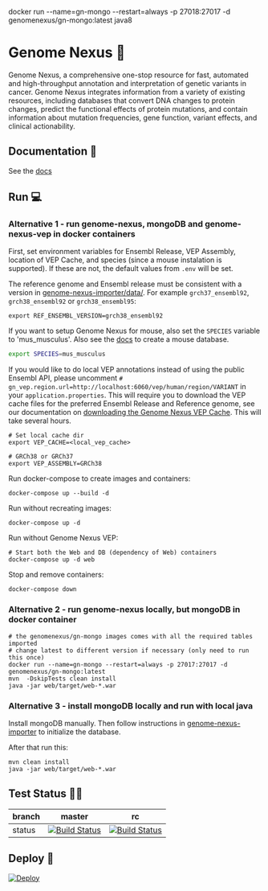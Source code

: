 docker run --name=gn-mongo --restart=always -p 27018:27017 -d genomenexus/gn-mongo:latest
java8
# Genome Nexus 🧬

Genome Nexus, a comprehensive one-stop resource for fast, automated and
high-throughput annotation and interpretation of genetic variants in cancer.
Genome Nexus integrates information from a variety of existing resources,
including databases that convert DNA changes to protein changes, predict the
functional effects of protein mutations, and contain information about mutation
frequencies, gene function, variant effects, and clinical actionability.

## Documentation 📖
See the [docs](https://docs.genomenexus.org)

## Run 💻

### Alternative 1 - run genome-nexus, mongoDB and genome-nexus-vep in docker containers
First, set environment variables for Ensembl Release, VEP Assembly, location of VEP Cache, and species (since a mouse instalation is supported). If these are not, the default values from `.env` will be set.

The reference genome and Ensembl release must be consistent with a version in [genome-nexus-importer/data/](https://github.com/genome-nexus/genome-nexus-importer/tree/master/data).
For example `grch37_ensembl92`, `grch38_ensembl92` or `grch38_ensembl95`:
```
export REF_ENSEMBL_VERSION=grch38_ensembl92
```
If you want to setup Genome Nexus for mouse, also set the `SPECIES` variable to 'mus_musculus'. Also see the [docs](https://github.com/genome-nexus/genome-nexus-importer/blob/master/docs/setup-genome-nexus-mouse.md) to create a mouse database.
```bash
export SPECIES=mus_musculus
```

If you would like to do local VEP annotations instead of using the public Ensembl API, please uncomment `# gn_vep.region.url=http://localhost:6060/vep/human/region/VARIANT` in your `application.properties`. This will require you to download the VEP cache files for the preferred Ensembl Release and Reference genome, see our documentation on [downloading the Genome Nexus VEP Cache](https://github.com/genome-nexus/genome-nexus-vep/blob/master/README.md#create-vep-cache). This will take several hours.
```
# Set local cache dir
export VEP_CACHE=<local_vep_cache>

# GRCh38 or GRCh37
export VEP_ASSEMBLY=GRCh38
```

Run docker-compose to create images and containers:
```
docker-compose up --build -d
```

Run without recreating images:
```
docker-compose up -d
```

Run without Genome Nexus VEP:
```
# Start both the Web and DB (dependency of Web) containers
docker-compose up -d web
```

Stop and remove containers:
```
docker-compose down
```

### Alternative 2 - run genome-nexus locally, but mongoDB in docker container
```
# the genomenexus/gn-mongo images comes with all the required tables imported
# change latest to different version if necessary (only need to run this once)
docker run --name=gn-mongo --restart=always -p 27017:27017 -d genomenexus/gn-mongo:latest 
mvn  -DskipTests clean install
java -jar web/target/web-*.war
```

### Alternative 3 - install mongoDB locally and run with local java
Install mongoDB manually. Then follow instructions in
[genome-nexus-importer](https://github.com/genome-nexus/genome-nexus-importer)
to initialize the database.

After that run this:
```
mvn clean install
java -jar web/target/web-*.war
```

## Test Status 👷‍♀️

| branch | master | rc |
| --- | --- | --- |
| status | [![Build Status](https://travis-ci.org/genome-nexus/genome-nexus.svg?branch=master)](https://travis-ci.org/genome-nexus/genome-nexus/branches) | [![Build Status](https://travis-ci.org/genome-nexus/genome-nexus.svg?branch=rc)](https://travis-ci.org/genome-nexus/genome-nexus/branches) |

## Deploy 🚀

[![Deploy](https://www.herokucdn.com/deploy/button.svg)](https://heroku.com/deploy)
